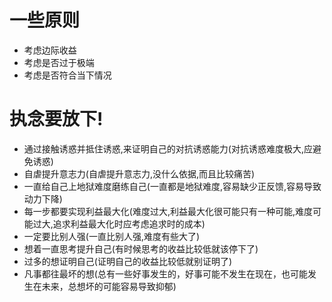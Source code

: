 # 一些原则
- 考虑边际收益
- 考虑是否过于极端
- 考虑是否符合当下情况

# 执念要放下!
- 通过接触诱惑并抵住诱惑,来证明自己的对抗诱惑能力(对抗诱惑难度极大,应避免诱惑)
- 自虐提升意志力(自虐提升意志力,没什么依据,而且比较痛苦)
- 一直给自己上地狱难度磨练自己(一直都是地狱难度,容易缺少正反馈,容易导致动力下降)
- 每一步都要实现利益最大化(难度过大,利益最大化很可能只有一种可能,难度可能过大,追求利益最大化时应考虑追求时的成本)
- 一定要比别人强(一直比别人强,难度有些大了)
- 想着一直思考提升自己(有时候思考的收益比较低就该停下了)
- 过多的想证明自己(证明自己的收益比较低就别证明了)
- 凡事都往最坏的想(总有一些好事发生的，好事可能不发生在现在，也可能发生在未来，总想坏的可能容易导致抑郁)

